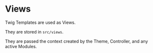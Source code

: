 # Views

Twig Templates are used as Views.

They are stored in `src/views`.

They are passed the context created by the Theme, Controller, and any active Modules.
